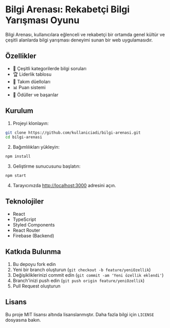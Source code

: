 # Bilgi Arenası: Rekabetçi Bilgi Yarışması Oyunu

Bilgi Arenası, kullanıcılara eğlenceli ve rekabetçi bir ortamda genel kültür ve çeşitli alanlarda bilgi yarışması deneyimi sunan bir web uygulamasıdır.

## Özellikler

- 🎯 Çeşitli kategorilerde bilgi soruları
- 🏆 Liderlik tablosu
- 👥 Takım düelloları
- 📊 Puan sistemi
- 🎁 Ödüller ve başarılar

## Kurulum

1. Projeyi klonlayın:
```bash
git clone https://github.com/kullaniciadi/bilgi-arenasi.git
cd bilgi-arenasi
```

2. Bağımlılıkları yükleyin:
```bash
npm install
```

3. Geliştirme sunucusunu başlatın:
```bash
npm start
```

4. Tarayıcınızda [http://localhost:3000](http://localhost:3000) adresini açın.

## Teknolojiler

- React
- TypeScript
- Styled Components
- React Router
- Firebase (Backend)

## Katkıda Bulunma

1. Bu depoyu fork edin
2. Yeni bir branch oluşturun (`git checkout -b feature/yeniOzellik`)
3. Değişikliklerinizi commit edin (`git commit -am 'Yeni özellik eklendi'`)
4. Branch'inizi push edin (`git push origin feature/yeniOzellik`)
5. Pull Request oluşturun

## Lisans

Bu proje MIT lisansı altında lisanslanmıştır. Daha fazla bilgi için `LICENSE` dosyasına bakın. 